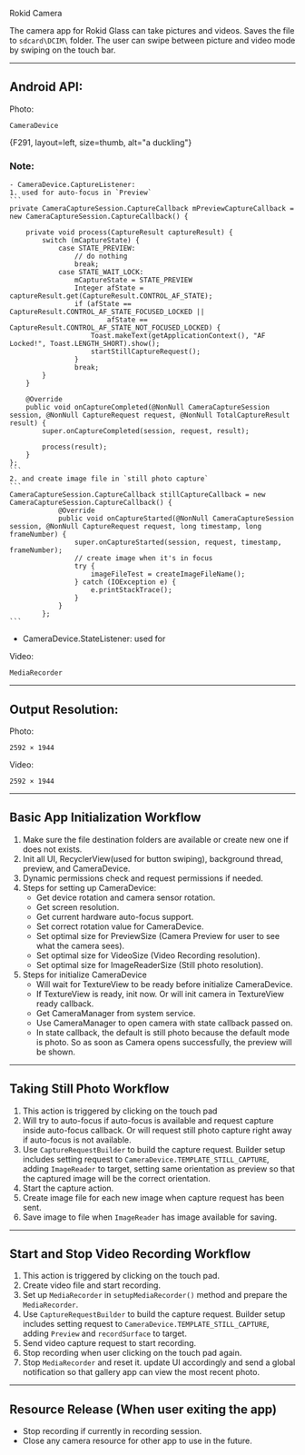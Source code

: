 Rokid Camera

The camera app for Rokid Glass can take pictures and videos. Saves the file to `sdcard\DCIM\` folder. The user can swipe between picture and video mode by swiping on the touch bar.

---
## Android API:

Photo:
```
CameraDevice
```
{F291, layout=left, size=thumb, alt="a duckling"}

### Note:
	- CameraDevice.CaptureListener: 
	1. used for auto-focus in `Preview` 
	```
	private CameraCaptureSession.CaptureCallback mPreviewCaptureCallback = new CameraCaptureSession.CaptureCallback() {

        private void process(CaptureResult captureResult) {
            switch (mCaptureState) {
                case STATE_PREVIEW:
                    // do nothing
                    break;
                case STATE_WAIT_LOCK:
                    mCaptureState = STATE_PREVIEW
                    Integer afState = captureResult.get(CaptureResult.CONTROL_AF_STATE);
                    if (afState == CaptureResult.CONTROL_AF_STATE_FOCUSED_LOCKED ||
                            afState == CaptureResult.CONTROL_AF_STATE_NOT_FOCUSED_LOCKED) {
                        Toast.makeText(getApplicationContext(), "AF Locked!", Toast.LENGTH_SHORT).show();
                        startStillCaptureRequest();
                    }
                    break;
            }
        }

        @Override
        public void onCaptureCompleted(@NonNull CameraCaptureSession session, @NonNull CaptureRequest request, @NonNull TotalCaptureResult result) {
            super.onCaptureCompleted(session, request, result);

            process(result);
        }
    };
	```
	2. and create image file in `still photo capture`
	```
	CameraCaptureSession.CaptureCallback stillCaptureCallback = new CameraCaptureSession.CaptureCallback() {
                @Override
                public void onCaptureStarted(@NonNull CameraCaptureSession session, @NonNull CaptureRequest request, long timestamp, long frameNumber) {
                    super.onCaptureStarted(session, request, timestamp, frameNumber);
                    // create image when it's in focus
                    try {
                        imageFileTest = createImageFileName();
                    } catch (IOException e) {
                        e.printStackTrace();
                    }
                }
            };
	```
- CameraDevice.StateListener: used for 

Video:
```
MediaRecorder
```
---
## Output Resolution:

Photo:

```
2592 × 1944
```

Video:

```
2592 × 1944
```

---
## Basic App Initialization Workflow

1. Make sure the file destination folders are available or create new one if does not exists.
2. Init all UI, RecyclerView(used for button swiping), background thread, preview, and CameraDevice. 
4. Dynamic permissions check and request permissions if needed.
4. Steps for setting up CameraDevice:
	- Get device rotation and camera sensor rotation.
	- Get screen resolution.
	- Get current hardware auto-focus support.
	- Set correct rotation value for CameraDevice.
	- Set optimal size for PreviewSize (Camera Preview for user to see what the camera sees).
	- Set optimal size for VideoSize (Video Recording resolution).
	- Set optimal size for ImageReaderSize (Still photo resolution).
5. Steps for initialize CameraDevice
	- Will wait for TextureView to be ready before initialize CameraDevice.
	- If TextureView is ready, init now. Or will init camera in TextureView ready callback.
	- Get CameraManager from system service.
	- Use CameraManager to open camera with state callback passed on.
	- In state callback, the default is still photo because the default mode is photo. So as soon as Camera opens successfully, the preview will be shown. 

---
## Taking Still Photo Workflow

1. This action is triggered by clicking on the touch pad
2. Will try to auto-focus if auto-focus is available and request capture inside auto-focus callback. Or will request still photo capture right away if auto-focus is not available.
3. Use `CaptureRequestBuilder` to build the capture request. Builder setup includes setting request to `CameraDevice.TEMPLATE_STILL_CAPTURE`, adding `ImageReader` to target, setting same orientation as preview so that the captured image will be the correct orientation.
4. Start the capture action.
5. Create image file for each new image when capture request has been sent.
6. Save image to file when `ImageReader` has image available for saving.

---
## Start and Stop Video Recording Workflow

1. This action is triggered by clicking on the touch pad.
2. Create video file and start recording.
3. Set up `MediaRecorder` in `setupMediaRecorder()` method and prepare the `MediaRecorder`.
4. Use `CaptureRequestBuilder` to build the capture request. Builder setup includes setting request to `CameraDevice.TEMPLATE_STILL_CAPTURE`, adding `Preview` and `recordSurface` to target.
5. Send video capture request to start recording.
6. Stop recording when user clicking on the touch pad again.
7. Stop `MediaRecorder` and reset it. update UI accordingly and send a global notification so that gallery app can view the most recent photo.

---
## Resource Release (When user exiting the app)

- Stop recording if currently in recording session.
- Close any camera resource for other app to use in the future.



